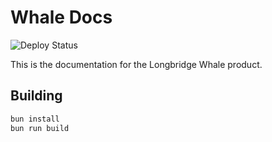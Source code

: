 # Whale Docs

![Deploy Status](https://github.com/longbridgeapp/whale-docs/actions/workflows/publish.yml/badge.svg)

This is the documentation for the Longbridge Whale product.

## Building

```bash
bun install
bun run build
```
